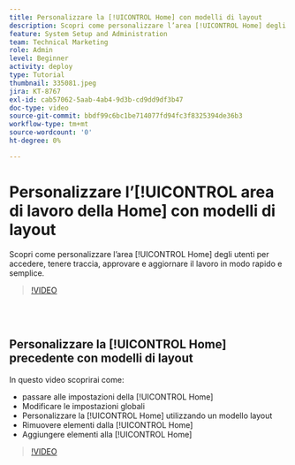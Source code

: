 ```yaml
---
title: Personalizzare la [!UICONTROL Home] con modelli di layout
description: Scopri come personalizzare l’area [!UICONTROL Home] degli utenti per accedere, tenere traccia, approvare e aggiornare il lavoro in modo rapido e semplice.
feature: System Setup and Administration
team: Technical Marketing
role: Admin
level: Beginner
activity: deploy
type: Tutorial
thumbnail: 335081.jpeg
jira: KT-8767
exl-id: cab57062-5aab-4ab4-9d3b-cd9dd9df3b47
doc-type: video
source-git-commit: bbdf99c6bc1be714077fd94fc3f8325394de36b3
workflow-type: tm+mt
source-wordcount: '0'
ht-degree: 0%

---
```


# Personalizzare l’[!UICONTROL area di lavoro della Home] con modelli di layout

Scopri come personalizzare l’area [!UICONTROL Home] degli utenti per accedere, tenere traccia, approvare e aggiornare il lavoro in modo rapido e semplice.

>[!VIDEO](https://video.tv.adobe.com/v/3432783/?quality=12&learn=on&enablevpops=1&captions=ita)

<br>
</br>

## Personalizzare la [!UICONTROL Home] precedente con modelli di layout

In questo video scoprirai come:

* passare alle impostazioni della [!UICONTROL Home]
* Modificare le impostazioni globali
* Personalizzare la [!UICONTROL Home] utilizzando un modello layout
* Rimuovere elementi dalla [!UICONTROL Home]
* Aggiungere elementi alla [!UICONTROL Home]

>[!VIDEO](https://video.tv.adobe.com/v/3432314/?quality=12&learn=on&enablevpops=1&captions=ita)
